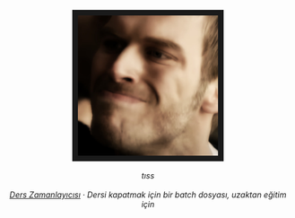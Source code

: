 <p align="center">
<a href="https://www.youtube.com/watch?t=26&v=ZaN-haaGXWs&feature=youtu.be
> " target="_blank"><img src="https://raw.githubusercontent.com/mxte/mxte/main/MANYA%C4%9EIM%20LAN.jpg"
alt="O FARATA SÖYLE BENİM MANYAK OLDUĞUMU UNUTMASIN" width="250" height="250" border="10" /></a>
  
  <p align="center">
    <em>tıss<em>
    <br />
    <br />
    <a href="https://github.com/mxte/DersZAMANLAYICISI">Ders Zamanlayıcısı</a> 
    · Dersi kapatmak için bir batch dosyası, uzaktan eğitim için
  </p>
</p>
